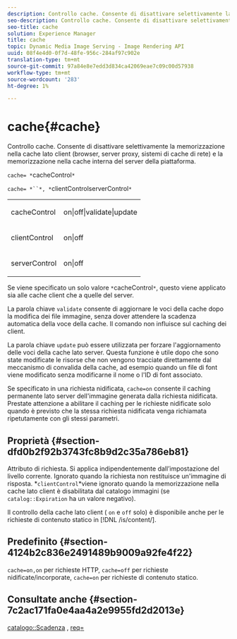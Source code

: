 ```yaml
---
description: Controllo cache. Consente di disattivare selettivamente la memorizzazione nella cache lato client (browser, server proxy, sistemi di cache di rete) e la memorizzazione nella cache interna del server della piattaforma.
seo-description: Controllo cache. Consente di disattivare selettivamente la memorizzazione nella cache lato client (browser, server proxy, sistemi di cache di rete) e la memorizzazione nella cache interna del server della piattaforma.
seo-title: cache
solution: Experience Manager
title: cache
topic: Dynamic Media Image Serving - Image Rendering API
uuid: 08f4e4d0-0f7d-48fe-956c-284af97c902e
translation-type: tm+mt
source-git-commit: 97a84e8e7edd3d834ca42069eae7c09c00d57938
workflow-type: tm+mt
source-wordcount: '283'
ht-degree: 1%

---
```



# cache{#cache}

Controllo cache. Consente di disattivare selettivamente la memorizzazione nella cache lato client (browser, server proxy, sistemi di cache di rete) e la memorizzazione nella cache interna del server della piattaforma.

`cache= *`cacheControl`*`

`cache= *``*, *`clientControlserverControl`*`

<table id="simpletable_70ACECAEA02F400C83B598FA13F1D00B"> 
 <tr class="strow"> 
  <td class="stentry"> <p><span class="codeph"> <span class="varname"> cacheControl</span></span> </p> </td> 
  <td class="stentry"> <p><span class="codeph"> on|off|validate|update</span> </p> </td> 
 </tr> 
 <tr class="strow"> 
  <td class="stentry"> <p><span class="codeph"> <span class="varname"> clientControl</span></span> </p></td> 
  <td class="stentry"> <p><span class="codeph"> on|off</span> </p></td> 
 </tr> 
 <tr class="strow"> 
  <td class="stentry"> <p><span class="codeph"> <span class="varname"> serverControl</span></span> </p></td> 
  <td class="stentry"> <p><span class="codeph"> on|off</span> </p></td> 
 </tr> 
</table>

Se viene specificato un solo valore `*`cacheControl`*`, questo viene applicato sia alle cache client che a quelle del server.

La parola chiave `validate` consente di aggiornare le voci della cache dopo la modifica dei file immagine, senza dover attendere la scadenza automatica della voce della cache. Il comando non influisce sul caching dei client.

La parola chiave `update` può essere utilizzata per forzare l&#39;aggiornamento delle voci della cache lato server. Questa funzione è utile dopo che sono state modificate le risorse che non vengono tracciate direttamente dal meccanismo di convalida della cache, ad esempio quando un file di font viene modificato senza modificarne il nome o l&#39;ID di font associato.

Se specificato in una richiesta nidificata, `cache=on` consente il caching permanente lato server dell&#39;immagine generata dalla richiesta nidificata. Prestate attenzione a abilitare il caching per le richieste nidificate solo quando è previsto che la stessa richiesta nidificata venga richiamata ripetutamente con gli stessi parametri.

## Proprietà {#section-dfd0b2f92b3743fc8b9d2c35a786eb81}

Attributo di richiesta. Si applica indipendentemente dall’impostazione del livello corrente. Ignorato quando la richiesta non restituisce un&#39;immagine di risposta. *`clientControl`*viene ignorato quando la memorizzazione nella cache lato client è disabilitata dal catalogo immagini (se `catalog::Expiration` ha un valore negativo).

Il controllo della cache lato client ( `on` e `off` solo) è disponibile anche per le richieste di contenuto statico in [!DNL /is/content/].

## Predefinito {#section-4124b2c836e2491489b9009a92fe4f22}

`cache=on,on` per richieste HTTP,  `cache=off` per richieste nidificate/incorporate,  `cache=on` per richieste di contenuto statico.

## Consultate anche {#section-7c2ac171fa0e4aa4a2e9955fd2d2013e}

[catalogo::Scadenza](../../../../../is-api/image-catalog/image-serving-api-ref/c-image-catalog-reference/c-image-svg-data-reference/c-image-data-reference/r-expiration-cat.md#reference-a7afd668ecbb4d2da65d86259aa6a28a) ,  [req=](../../../../../is-api/http-ref/image-serving-api-ref/c-http-protocol-reference/c-command-reference/r-req/r-req.md#reference-907cdb4a97034db7ad94695f25552e76)
